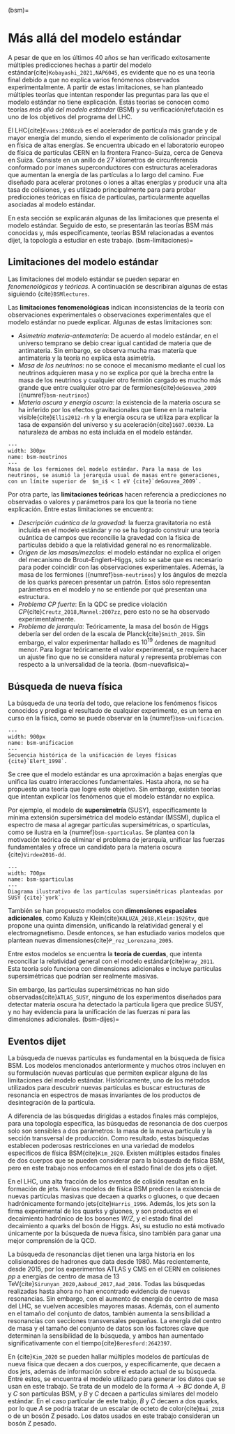 (bsm)=
# Más allá del modelo estándar
A pesar de que en los últimos 40 años se han verificado exitosamente múltiples predicciones hechas a partir del modelo estándar{cite}`Kobayashi_2021,NAP6045`, es evidente que no es una teoría final debido a que no explica varios fenómenos observados experimentalmente. A partir de estas limitaciones, se han planteado múltiples teorías que intentan responder las preguntas para las que el modelo estándar no tiene explicación. Estás teorías se conocen como teorías *más allá del modelo estándar* (BSM) y su verificación/refutación es uno de los objetivos del programa del LHC.

El LHC{cite}`Evans:2008zzb` es el acelerador de partícula más grande y de mayor energía del mundo, siendo el experimento de colisionador principal en física de altas energías. Se encuentra ubicado en el laboratorio europeo de física de partículas CERN en la frontera Franco-Suiza, cerca de Geneva en Suiza. Consiste en un anillo de 27 kilometros de circunferencia conformado por imanes superconductores con estructuras aceleradoras que aumentan la energía de las partículas a lo largo del camino. Fue diseñado para acelerar protones o iones a altas energías y producir una alta tasa de colisiones, y es utilizado principalmente para para probar predicciones teóricas en física de partículas, particularmente aquellas asociadas al modelo estándar.

En esta sección se explicarán algunas de las limitaciones que presenta el modelo estándar. Seguido de esto, se presentarán las teorías BSM más conocidas y, más específicamente, teorías BSM relacionadas a eventos dijet, la topología a estudiar en este trabajo.
(bsm-limitaciones)=
## Limitaciones del modelo estándar
Las limitaciones del modelo estándar se pueden separar en *fenomenológicas* y *teóricas*. A continuación se describiran algunas de estas siguiendo {cite}`BSMlectures`.
 
Las **limitaciones fenomenológicas** indican inconsistencias de la teoría con observaciones experimentales o observaciones experimentales que el modelo estándar no puede explicar. Algunas de estas limitaciones son:

- *Asimetría materia-antemateria*: De acuerdo al modelo estándar, en el universo temprano se debio crear igual cantidad de materia que de antimateria. Sin embargo, se observa mucha mas matería que antimateria y la teoría no explica esta asimetría.
- *Masa de los neutrinos*: no se conoce el mecanismo mediante el cual los neutrinos adquieren masa y no se explica por qué la brecha entre la masa de los neutrinos y cualquier otro fermión cargado es mucho más grande que entre cualquier otro par de fermiones{cite}`deGouvea_2009` ({numref}`bsm-neutrinos`)
- *Materia oscura y energía oscura*: la existencia de la materia oscura se ha inferido por los efectos gravitacionales que tiene en la materia visible{cite}`Ellis2012-rh` y la energía oscura se utiliza para explicar la tasa de expansión del universo y su aceleración{cite}`1607.00330`. La naturaleza de ambas no está incluida en el modelo estándar.

```{figure} ./../../figuras/bsm-neutrinos.png
---
width: 300px
name: bsm-neutrinos
---
Masa de los fermiones del modelo estándar. Para la masa de los neutrinos, se asumió la jerarquía usual de masas entre generaciones, con un límite superior de  $m_i$ < 1 eV {cite}`deGouvea_2009`.
```
Por otra parte, las **limitaciones teóricas** hacen referencia a predicciones no observadas o valores y parámetros para los que la teoría no tiene explicación. Entre estas limitaciones se encuentra:
- *Descripción cuántica de la gravedad*: la fuerza gravitatoria no está incluida en el modelo estándar y no se ha logrado construir una teoría cuántica de campos que reconcilie la gravedad con la física de partículas debido a que la relatividad general no es renormalizable.
- *Origen de las masas/mezclas*: el modelo estándar no explica el origen del mecanismo de Brout–Englert–Higgs, solo se sabe que es necesario para poder coincidir con las observaciones experimentales. Además, la masa de los fermiones ({numref}`bsm-neutrinos`) y los ángulos de mezcla de los quarks parecen presentar un patrón. Estos sólo representan parámetros en el modelo y no se entiende por qué presentan una estructura.
- *Problema CP fuerte*: En la QDC se predice violación *CP*{cite}`Creutz_2018,Mannel:2007zz`, pero esto no se ha observado experimentalmente.
- *Problema de jerarquía*: Teóricamente, la masa del bosón de Higgs debería ser del orden de la escala de Planck{cite}`Smith_2019`. Sin embargo, el valor experimentar hallado es $10^19$ órdenes de magnitud menor. Para lograr teóricamente el valor experimental, se requiere hacer un ajuste fino que no se considera natural y representa problemas con respecto a la universalidad de la teoría.
(bsm-nuevafisica)=
## Búsqueda de nueva física
La búsqueda de una teoría del todo, que relacione los fenómenos físicos conocidos y prediga el resultado de cualquier experimento, es un tema en curso en la física, como se puede observar en la {numref}`bsm-unificacion`.

```{figure} ./../../figuras/bsm-unificacion.png
---
width: 900px
name: bsm-unificacion
---
Secuencia histórica de la unificación de leyes físicas {cite}`Elert_1998`. 
```
Se cree que el modelo estándar es una aproximación a bajas energías que unifica las cuatro interacciones fundamentales. Hasta ahora, no se ha propuesto una teoría que logre este objetivo. Sin embargo, existen teorías que intentan explicar los fenómenos que el modelo estándar no explica.

Por ejemplo, el modelo de **supersimetría** (SUSY), específicamente la mínima extensión supersimétrica del modelo estándar (MSSM), duplica el espectro de masa al agregar partículas supersimétricas, o spartículas, como se ilustra en la {numref}`bsm-sparticulas`. Se plantea con la motivación teórica de eliminar el problema de jerarquía, unificar las fuerzas fundamentales y ofrece un candidato para la materia oscura {cite}`Virdee2016-dd`. 

```{figure} ./../../figuras/bsm-sparticulas.png
---
width: 700px
name: bsm-sparticulas
---
Diagrama ilustrativo de las partículas supersimétricas planteadas por SUSY {cite}`york`.
```
También se han propuesto modelos con **dimensiones espaciales adicionales**, como Kaluza y Klein{cite}`KALUZA_2018,Klein:1926tv`, que propone una quinta dimensión, unificando la relatividad general y el electromagnetismo. Desde entonces, se han estudiado varios modelos que plantean nuevas dimensiones{cite}`P_rez_Lorenzana_2005`.

Entre estos modelos se encuentra la **teoría de cuerdas**, que intenta reconciliar la relatividad general con el modelo estándar{cite}`Wray_2011`. Esta teoría solo funciona con dimensiones adicionales e incluye partículas supersimétricas que podrían ser realmente masivas.

Sin embargo, las partículas supersimétricas no han sido observadas{cite}`ATLAS_SUSY`, ninguno de los experimentos diseñados para detectar materia oscura ha detectado la partícula ligera que predice SUSY, y no hay evidencia para la unificación de las fuerzas ni para las dimensiones adicionales.
(bsm-dijes)=
## Eventos dijet
La búsqueda de nuevas partículas es fundamental en la búsqueda de física BSM. Los modelos mencionados anteriormente y muchos otros incluyen en su formulación nuevas partículas que permiten explicar alguna de las limitaciones del modelo estándar. Históricamente, uno de los métodos utilizados para descubrir nuevas partículas es buscar estructuras de resonancia en espectros de masas invariantes de los productos de desintegración de la partícula. 

A diferencia de las búsquedas dirigidas a estados finales más complejos, para una topología específica, las búsquedas de resonancia de dos cuerpos solo son sensibles a dos parámetros: la masa de la nueva partícula y la sección transversal de producción. Como resultado, estas búsquedas establecen poderosas restricciones en una variedad de modelos específicos de física BSM{cite}`Kim_2020`. Existen múltiples estados finales de dos cuerpos que se pueden considerar para la búsqueda de física BSM, pero en este trabajo nos enfocamos en el estado final de dos jets o dijet.

En el LHC, una alta fracción de los eventos de colisión resultan en la formación de jets. Varios modelos de física BSM predicen la existencia de nuevas partículas masivas que decaen a quarks o gluones, o que decaen hadrónicamente formando jets{cite}`Harris_1996`. Además, los jets son la firma experimental de los quarks y gluones, y son productos en el decaimiento hadrónico de los bosones *W/Z*, y el estado final del decaimiento a quarks del bosón de Higgs. Así, su estudio no está motivado únicamente por la búsqueda de nueva física, sino también para ganar una mejor comprensión de la QCD.

La búsqueda de resonancias dijet tienen una larga historia en los colisionadores de hadrones que data desde 1980. Más recientemente, desde 2015, por los experimentos ATLAS y CMS en el CERN en colisiones *pp* a energías de centro de masa de 13 TeV{cite}`Sirunyan_2020,Aaboud_2017,Aad_2016`. Todas las búsquedas realizadas hasta ahora no han encontrado evidencia de nuevas resonancias. Sin embargo, con el aumento de energía de centro de masa del LHC, se vuelven accesibles mayores masas. Además, con el aumento en el tamaño del conjunto de datos, también aumenta la sensibilidad a resonancias con secciones transversales pequeñas. La energía del centro de masa y el tamaño del conjunto de datos son los factores clave que determinan la sensibilidad de la búsqueda, y ambos han aumentado significativamente con el tiempo{cite}`Beresford:2642397`.

En {cite}`Kim_2020` se pueden hallar múltiples modelos de partículas de nueva física que decaen a dos cuerpos, y específicamente, que decaen a dos jets, además de información sobre el estado actual de su búsqueda. Entre estos, se encuentra el modelo utilizado para generar los datos que se usan en este trabajo. Se trata de un modelo de la forma $A\rightarrow BC$ donde $A$, $B$ y $C$ son partículas BSM, y $B$ y $C$ decaen a partículas similares del modelo estándar. En el caso partícular de este trabjo, $B$ y $C$ decaen a dos quarks, por lo que $A$ se podría tratar de un escalar de octeto de color{cite}`Bai_2018` o de un bosón Z pesado. Los datos usados en este trabajo consideran un bosón Z pesado.